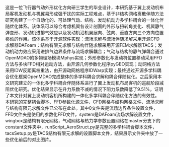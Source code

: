 这是一位飞行器气动外形优化方向研三学生的毕业设计，本研究基于翼上发动机布局客机发动机与机翼易形成强干扰的实际工程难点，基于非结构网格离散伴随方法研究构建了一个自动化的、可处理气动、结构、发动机动力多学科耦合的一体化伴随优化体系。该体系可以综合考虑机翼各设计剖面的外形与扭转角变化、机翼静气弹变形、发动机进排气效应以及发动机沿机翼展向、弦向、垂直方向三个方向位置移动的作用。该体系基于开源软件实现：流场求解与流场伴随求解采用开源CFD求解器DAFoam；结构有限元求解与结构伴随求解采用开源FEM求解器TACS；发动机动力效应采用进排气边界条件与流场求解耦合；气动与结构的静气弹耦合通过OpenMDAO的多物理场模块Mphys实现；外形参数化与发动机位置移动采用FFD方法与多块FFD相对运动方法，由开源几何参数化程序pyGEO实现；动网格方法采用IDW反距离权重法，由开源动网格程序IDWarp实现；最终通过开源多学科耦合优化框架OpenMDAO完成整体的多学科耦合求解和耦合伴随优化。之后采用本文研究建立的一体化多学科耦合伴随体系进行了翼上发动机布局客机的巡航阶段减阻优化研究。优化结果显示在升力系数不减的情况下阻力系数降低了9.51%，证明了本文针对翼上发动机客机所构建的一体化多学科耦合伴随优化方法的有效性。
本研究的完整耦合脚本、FFD参数化源文件、CFD网格与结构网格文件、流场求解与结构有限元求解文件已公布在此处。其中0文件夹是流场边界条件设置文件，FFD文件夹是使用的参数化FFD文件，system是DAFoam流场求解设置文件，wingbox是结构有限元网格，气动网格与热力学参数设置网格在master分支下的constant文件夹中，runScript_AeroStruct.py是完整的多学科耦合脚本文件，tacsSetup.py是TACS结构有限元求解的设置脚本文件，结果展示文件夹中放了一些优化前后的对比图片。
